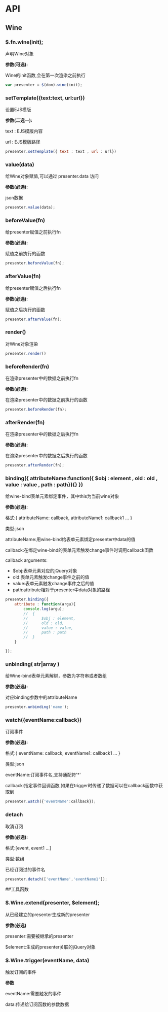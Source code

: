 # API


## Wine


### $.fn.wine(init);

声明Wine对象

__参数(可选):__

Wine的init函数,会在第一次渲染之前执行

```javascript
var presenter = $(dom).wine(init);
```


### setTemplate({text:text, url:url})

设置EJS模版

__参数(二选一):__

text : EJS模版内容

url : EJS模版路径

```javascript
presenter.setTemplate({ text : text , url : url})
```

### value(data)

给Wine对象赋值,可以通过 presenter.data 访问

__参数(必选):__

json数据

```javascript
presenter.value(data);
```

### beforeValue(fn)

给presenter赋值之前执行fn

__参数(必选):__

赋值之前执行的函数

```javascript
presenter.beforeValue(fn);
```

### afterValue(fn)

给presenter赋值之后执行fn

__参数(必选):__

赋值之后执行的函数

```javascript
presenter.afterValue(fn);
```

### render()

对Wine对象渲染

```javascript
presenter.render()
```

### beforeRender(fn)

在渲染presenter中的数据之前执行fn

__参数(必选):__

在渲染presenter中的数据之前执行的函数

```javascript
presenter.beforeRender(fn);
```

### afterRender(fn)

在渲染presenter中的数据之后执行fn

__参数(必选):__

在渲染presenter中的数据之后执行的函数

```javascript
presenter.afterRender(fn);
```

### binding({ attributeName:function({ $obj : element , old : old , value : value , path : path}){} })

给wine-bind表单元素绑定事件，其中this为当前wine对象

__参数(必选):__

格式:{ attributeName: callback, attributeName1: callback1 ... }

类型:json

attributeName:用wine-bind给表单元素绑定presenter中data的值

callback:在绑定wine-bind的表单元素触发change事件时调用callback函数

callback arguments:

- $obj:表单元素对应的jQuery对象
- old:表单元素触发change事件之前的值
- value:表单元素触发change事件之后的值
- path:attribute相对于presenter中data对象的路径

```javascript
presenter.binding({
	attribute : function(argu){
		console.log(argu);
		//	{ 
		//		$obj : element,
		//		old : old,
		//		value : value,
		//		path : path
		//	}
	}

});

```

### unbinding( str|array )

给Wine-bind表单元素解绑，参数为字符串或者数组

__参数(必选):__

对应binding参数中的attributeName

```javascript
presenter.unbinding('name');
```

### watch({eventName:callback})

订阅事件

__参数(必选):__

格式:{ eventName: callback, eventName1: callback1 ... }

类型:json

eventName:订阅事件名,支持通配符'*'

callback:指定事件回调函数,如果在trigger时传递了数据可以在callback函数中获取到

```javascript
presenter.watch({'eventName':callback});
```

### detach

取消订阅

__参数(必选):__

格式:[event, event1 ...]

类型:数组

已经订阅过的事件名

```javascript
presenter.detach(['eventName','eventName1']);
```

##工具函数

### $.Wine.extend(presenter, $element);

从已经建立的presenter生成新的presenter

__参数(必选)__

presenter:需要被继承的presenter

$element:生成的presenter关联的jQuery对象

### $.Wine.trigger(eventName, data)

触发订阅的事件

__参数__

eventName:需要触发的事件

data:传递给订阅函数的参数数据
